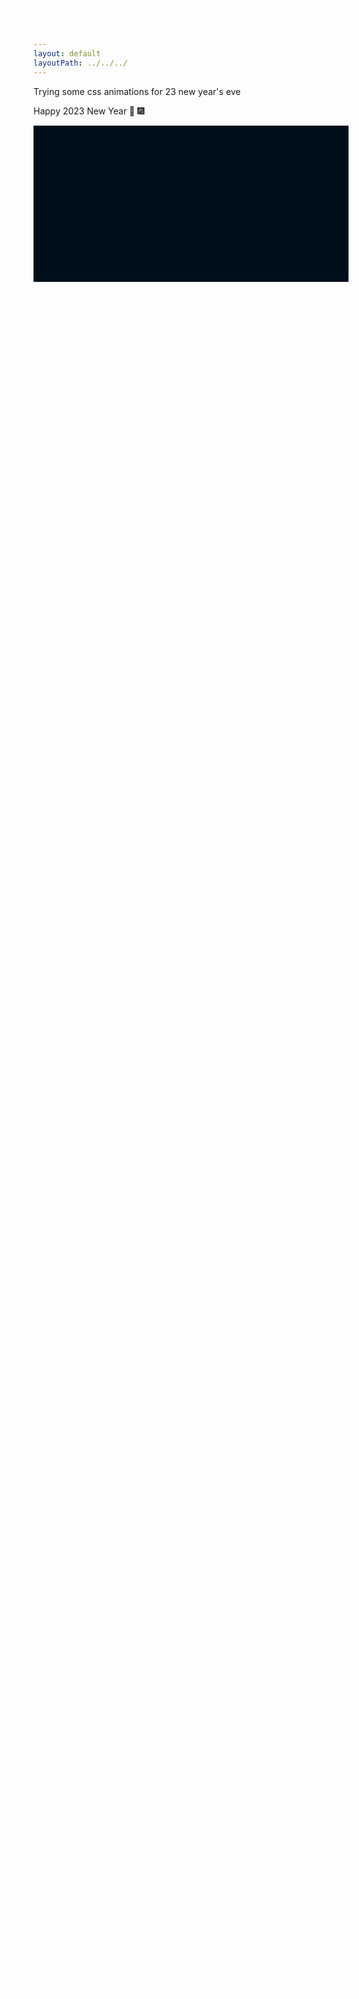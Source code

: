 ```yaml
---
layout: default
layoutPath: ../../../
---
```


<style>
    /* Set the background color to a dark blue */
    .newyear {
        background-color: #000D1A;
        min-height: 250px;
        max-height: 500px;
    }

    /* Set the stars to be small, rounded circles */
    .star {
        width: 3px;
        height: 3px;
        border-radius: 50%;
        position: relative;
        animation: twinkle 2s ease-in-out infinite;
    }

    .star.delayed {
        animation-delay: 0.7s;
    }

    .star.prime {
        width: 5px;
        height: 5px;
        animation: twinkle 3.3s ease-in-out infinite;
    }

    .star.primeEven {
        width: 7px;
        height: 7px;
        animation: twinkle 1.5s ease-in-out infinite;
    }

    /* Animate the stars to twinkle using CSS keyframes */
    @keyframes twinkle {
    0% {
        opacity: 1;
    }
    50% {
        opacity: 0.5;
    }
    100% {
        opacity: 1;
    }
    }

.firework,
.firework::before,
.firework::after {
  --top: 60vh;
  content: "";
  position: absolute;
  top: 20%;
  left: 50%;
  transform: translate(-50%, -50%);
  width: 0.5vmin;
  aspect-ratio: 1;
  background:
    /* random backgrounds */
    radial-gradient(circle, #FFFF 0.2vmin, #0000 0) 50% 00%,
    radial-gradient(circle, #FFFF 0.3vmin, #0000 0) 00% 50%,
    radial-gradient(circle, #FFFF 0.5vmin, #0000 0) 50% 99%,
    radial-gradient(circle, #FFFF 0.2vmin, #0000 0) 99% 50%,
    radial-gradient(circle, #FFFF 0.3vmin, #0000 0) 80% 90%,
    radial-gradient(circle, #FFFF 0.5vmin, #0000 0) 95% 90%,
    radial-gradient(circle, #FFFF 0.5vmin, #0000 0) 10% 60%,
    radial-gradient(circle, #FFFF 0.2vmin, #0000 0) 31% 80%,
    radial-gradient(circle, #FFFF 0.3vmin, #0000 0) 80% 10%,
    radial-gradient(circle, #FFFF 0.2vmin, #0000 0) 90% 23%,
    radial-gradient(circle, #FFFF 0.3vmin, #0000 0) 45% 20%,
    radial-gradient(circle, #FFFF 0.5vmin, #0000 0) 13% 24%;
  background-size: 0.5vmin 0.5vmin;
  background-repeat: no-repeat;
  animation: firework 3s infinite;
}

.firework::before {
  transform: translate(-50%, -50%) rotate(25deg) !important; 
}

.firework::after {
  transform: translate(-50%, -50%) rotate(-37deg) !important;
}

.firework.delayedLeft {
    animation-delay: 0.7s;
    left: 20%;
    top: 0%;
}

.firework.delayedRight {
    animation-delay: 0.3s;
    left: 70%;
    top: 0%;
}

@keyframes firework {
  0% { 
    transform: translate(-50%, 60vh);
    width: 0.5vmin;
    opacity: 1;
  }
  50% { 
    width: 0.5vmin;
    opacity: 1;
  }
  100% { 
    width: 45vmin; 
    opacity: 0; 
  }
}

</style>

<!-- Add some stars using div elements -->
<p>Trying some css animations for 23 new year's eve</p>
<p>Happy 2023 New Year 🥳 🎆</p>
<div class="newyear">
<div class="firework"></div>
<div class="firework delayedLeft"></div>
<div class="firework delayedRight"></div>
</div>

<script>
    const newYearDiv = document.querySelector('.newyear');
    const newYearWidth = newYearDiv.offsetWidth;
    const newYearHeight = newYearDiv.offsetHeight;
    const starColors = ['#FFF', '#FDFDFB', '#F6F5FA', '#FFFFFD', '#9BA6C6', '#7D4E32', '#A10024', '#6FABF1' ];
    
    function isEvenNumber(num) {
        return num % 2 === 0;
    }

    function isPrimeNumber(num) {
        if (num < 2) return false;

        for (let i = 2; i <= Math.sqrt(num); i++) {
            if (num % i === 0) {
                return false;
            }
        }

        return true;
    }

    function addStars(starCount) {
        for (let i = 0; i < starCount; i++) {
            const starDiv = document.createElement('div');
            const colorIndex = Math.floor(Math.random() * starColors.length);
            starDiv.style.left = Math.floor(Math.random() * 100) + '%';
            starDiv.style.backgroundColor = starColors[colorIndex];
            starDiv.classList.add('star');

            if (i === 2)
            {
                starDiv.classList.add('primeEven');
            }
            else if (isPrimeNumber(i))
            {
                starDiv.classList.add('prime');
            }
            else if (!isEvenNumber(i))
            {
                starDiv.classList.add('delayed');
            }
            
            newYearDiv.appendChild(starDiv);
        }
    }

    addStars(100);
</script>
